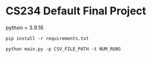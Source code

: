 # CS234 Default Final Project

python = 3.9.16

`pip install -r requirements.txt`

`python main.py -p CSV_FILE_PATH -t NUM_RUNS`
